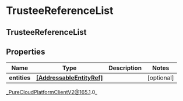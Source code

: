 # TrusteeReferenceList

## TrusteeReferenceList

## Properties

|Name | Type | Description | Notes|
|------------ | ------------- | ------------- | -------------|
| **entities** | [**[AddressableEntityRef]**]([AddressableEntityRef]) |  | [optional] |



_PureCloudPlatformClientV2@165.1.0_
